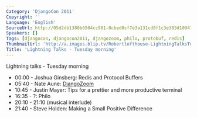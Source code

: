 ```yaml
---
Category: 'DjangoCon 2011'
Copyright: ''
Language: 'English'
SourceUrl: http://05d2db1380b6504cc981-8cbed8cf7e3a131cd8f1c3e383d10041.r93.cf2.rackcdn.com/djangocon-2011/96_lightning-talks-tuesday-morning.m4v
Speakers: []
Tags: [djangocon, djangocon2011, djangozoom, philo, protobuf, redis]
ThumbnailUrl: 'http://a.images.blip.tv/Robertlofthouse-LightningTalksTuePm466-363.jpg'
Title: 'Lightning Talks - Tuesday morning'
---
```

Lightning talks - Tuesday morning

  * 00:00 - Joshua Ginsberg: Redis and Protocol Buffers 
  * 05:40 - Nate Aune: [DjangoZoom](http://djangozoom/com/)
  * 10:45 - Justin Mayer: Tips for a prettier and more productive terminal 
  * 16:35 - ?: Philo 
  * 20:10 - 21:10 (musical interlude) 
  * 21:40 - Steve Holden: Making a Small Positive Difference 
